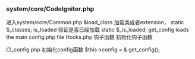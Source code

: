 ### system/core/CodeIgniter.php

进入system/core/Common.php
&load_class 加载类或者extension， static $_classes;
is_loaded 验证是否已经加载 static $_is_loaded;
get_config loads the main config.php file
Hooks.php 钩子函数
初始化钩子函数


CI_config.php
初始化config函数
$this->config = & get_config();